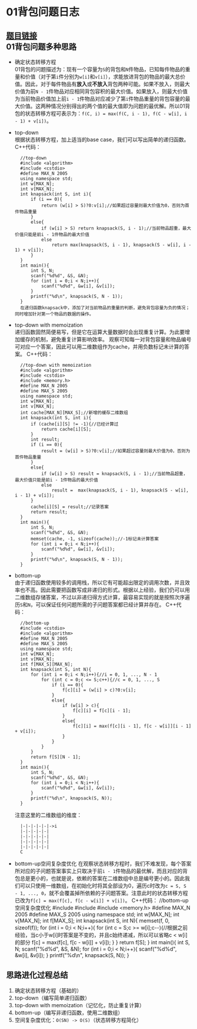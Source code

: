 01背包问题日志
=========
[题目链接](https://vjudge.net/problem/SPOJ-KNAPSACK "题目链接")  
01背包问题多种思路
---
* 确定状态转移方程  
01背包的问题描述为：现有一个容量为`S`的背包和`N`件物品，已知每件物品的重量和价值（对于第`i`件分别为`w[i]`和`v[i]`），求能放进背包的物品的最大总价值。因此，对于每件物品有**放入**或**不放入**背包两种可能。如果不放入，则最大价值为前`N - 1`件物品对应相同背包容积的最大价值。如果放入，则最大价值为当前物品价值加上前`i - 1`件物品对应减少了第`i`件物品重量的背包容量的最大价值。这两种情况分别得出的两个值的最大值即为问题的最优解。所以01背包的状态转移方程可表示为：`f(C, i) = max(f(C, i - 1), f(C - w[i], i - 1) + v[i])`。
* top-down  
根据状态转移方程，加上适当的base case，我们可以写出简单的递归函数。
C++代码：
	
	    //top-down
	    #include <algorithm>
	    #include <cstdio>
	    #define MAX_N 2005
	    using namespace std;
	    int w[MAX_N];
	    int v[MAX_N];
	    int knapsack(int S, int i){
	    	if (i == 0){
	    		return (w[i] > S)?0:v[i];//如果超过容量则最大价值为0，否则为首件物品重量
	    	}
	    	else{
	    		if (w[i] > S) return knapsack(S, i - 1);//当前物品超重，最大价值只能是前i - 1件物品的最大价值
	    		else
	    			return max(knapsack(S, i - 1), knapsack(S - w[i], i - 1) + v[i]);
	    	}
	    }
	    int main(){
	    	int S, N;
	    	scanf("%d%d", &S, &N);
	    	for (int i = 0;i < N;i++){
	    		scanf("%d%d", &w[i], &v[i]);
	    	}
	    	printf("%d\n", knapsack(S, N - 1));
	    }
		在递归函数knapsack中，添加了对当前物品的重量的判断，避免背包容量为负的情况；同时增加针对第一个物品的数据的操作。 
	 
* top-down with memoization  
递归函数固然简便易写，但是它在运算大量数据时会出现重复计算。为此要增加缓存的机制，避免重复计算影响效率。
观察可知每一对背包容量和物品编号可对应一个答案，因此可以用二维数组作为cache，并用负数标记未计算的答案。
C++代码：
	
		//top-down with memoization
		#include <algorithm>
		#include <cstdio>
		#include <memory.h>
		#define MAX_N 2005
		#define MAX_S 2005
		using namespace std;
		int w[MAX_N];
		int v[MAX_N];
		int cache[MAX_N][MAX_S];//新增的缓存二维数组
		int knapsack(int S, int i){
			if (cache[i][S] != -1){//已经计算过
				return cache[i][S];
			}
			int result;
			if (i == 0){
				result = (w[i] > S)?0:v[i];//如果超过容量则最大价值为0，否则为首件物品重量
			}
			else{
				if (w[i] > S) result = knapsack(S, i - 1);//当前物品超重，最大价值只能是前i - 1件物品的最大价值
				else
					result =  max(knapsack(S, i - 1), knapsack(S - w[i], i - 1) + v[i]);
			}
			cache[i][S] = result;//记录答案
			return result;
		}
		int main(){
			int S, N;
			scanf("%d%d", &S, &N);
			memset(cache, -1, sizeof(cache));//-1标记未计算答案
			for (int i = 0;i < N;i++){
				scanf("%d%d", &w[i], &v[i]);
			}
			printf("%d\n", knapsack(S, N - 1));
		}

* bottom-up  
由于递归函数使用较多的调用栈，所以它有可能超出限定的调用次数，并且效率也不高。因此需要把函数写成非递归的形式。根据以上经验，我们仍可以用二维数组存储答案，不过以非递归得方式计算，最容易实现的就是按照次序遍历`S`和`N`，可以保证任何问题所需的子问题答案都已经计算并存在。
C++代码：
	
		//bottom-up
		#include <cstdio>
		#include <algorithm>
		#define MAX_N 2005
		#define MAX_S 2005
		using namespace std;
		int w[MAX_N];
		int v[MAX_N];
		int f[MAX_S][MAX_N];
		int knapsack(int S, int N){
			for (int i = 0;i < N;i++){//i = 0, 1, ..., N - 1
				for (int c = 0;c <= S;c++){//c = 0, 1, ..., S
					if (i == 0){
						f[c][i] = (w[i] > c)?0:v[i];
					}
					else{
						if (w[i] > c){
							f[c][i] = f[c][i - 1];
						}
						else{
							f[c][i] = max(f[c][i - 1], f[c - w[i]][i - 1] + v[i]);
						}
					}
				}
			}
			return f[S][N - 1];
		}
		int main(){
			int S, N;
			scanf("%d%d", &S, &N);
			for (int i = 0;i < N;i++){
				scanf("%d%d", &w[i], &v[i]);
			}
			printf("%d\n", knapsack(S, N));
		}  
	 
	注意这里的二维数组的维度：
	
	    |-|-|-|-|-|->i   
	    |-|-|-|-|-|
	    |-|-|-|-|-|   
	    |-|-|-|-|-|
	    |-|-|-|-|-|
	    C
		
* bottom-up空间复杂度优化
在观察状态转移方程时，我们不难发现，每个答案所对应的子问题答案事实上只取决于前`i - 1`件物品的最优解，而且对应的背包总是更小的，也就是说，依赖的答案在二维数组中总是编号更小的。因此我们可以只使用一维数组，在初始化时将其全部设为0，遍历c时改为`c = S, S - 1, ..., 0`，就不会覆盖掉所依赖的子问题答案。注意此时的状态转移方程已改为`f[c] = max(f[c], f[c - w[i]] + v[i])`。
C++代码：
		//bottom-up空间复杂度优化
		#include <cstdio>
		#include <algorithm>
		#include <memory.h>
		#define MAX_N 2005
		#define MAX_S 2005
		using namespace std;
		int w[MAX_N];
		int v[MAX_N];
		int f[MAX_S];
		int knapsack(int S, int N){
			memset(f, 0, sizeof(f));
			for (int i = 0;i < N;i++){
				for (int c = S;c >= w[i];c--){//根据之前经验，当c小于w[i]时答案是不变的，并且c始终递减，所以可以省略c < w[i]的部分
					f[c] = max(f[c], f[c - w[i]] + v[i]);
				}
			}
			return f[S];
		}
		int main(){
			int S, N;
			scanf("%d%d", &S, &N);
			for (int i = 0;i < N;i++){
				scanf("%d%d", &w[i], &v[i]);
			}
			printf("%d\n", knapsack(S, N));
		}

思路进化过程总结
----  
1. 确定状态转移方程（基础的）  
2. top-down（编写简单递归函数）  
3. top-down with memoization（记忆化，防止重复计算）
4. bottom-up（编写非递归函数，使用二维数组）  
5. 空间复杂度优化：`O(SN) -> O(S)`（状态转移方程简化）  
